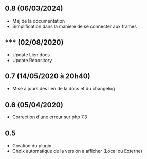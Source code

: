 ## 0.8 (06/03/2024)
- Maj de la documentation
- Simplification dans la manière de se connecter aux frames

## *** (02/08/2020)
- Update Lien docs
- Update Repository

## 0.7 (14/05/2020 à 20h40)
- Mise a jours des lien de la docs et du changelog

## 0.6 (05/04/2020)    
- Correction d'une erreur sur php 7.3

## 0.5
- Création du plugin
- Choix automatique de la version a afficher (Local ou Externe)
